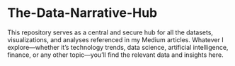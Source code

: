 # The-Data-Narrative-Hub
This repository serves as a central and secure hub for all the datasets, visualizations, and analyses referenced in my Medium articles. Whatever I explore—whether it’s technology trends, data science, artificial intelligence, finance, or any other topic—you’ll find the relevant data and insights here.
